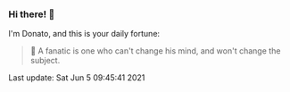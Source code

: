 ### Hi there! 👋 

I'm Donato, and this is your daily fortune:

> 🥠 A fanatic is one who can't change his mind, and won't change the subject.

Last update: Sat Jun  5 09:45:41 2021